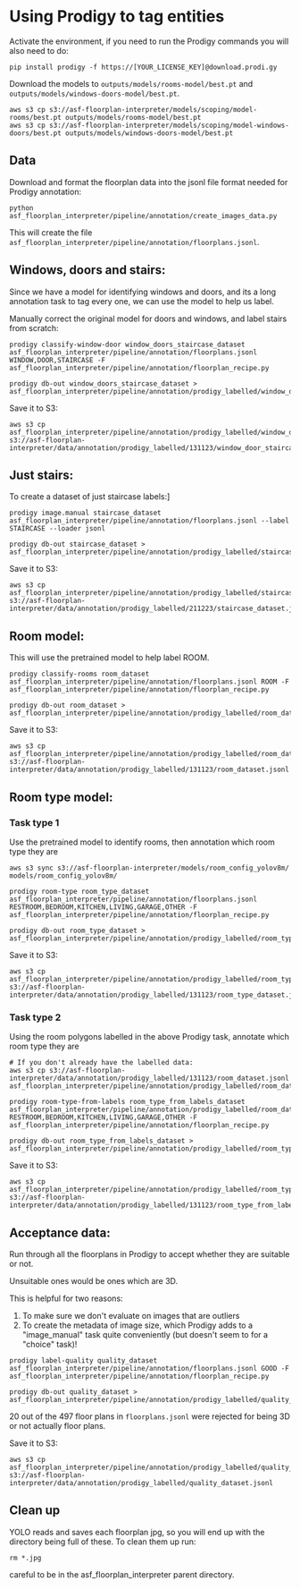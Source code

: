# Using Prodigy to tag entities

Activate the environment, if you need to run the Prodigy commands you will also need to do:

```
pip install prodigy -f https://[YOUR_LICENSE_KEY]@download.prodi.gy
```

Download the models to `outputs/models/rooms-model/best.pt` and `outputs/models/windows-doors-model/best.pt`.

```
aws s3 cp s3://asf-floorplan-interpreter/models/scoping/model-rooms/best.pt outputs/models/rooms-model/best.pt
aws s3 cp s3://asf-floorplan-interpreter/models/scoping/model-windows-doors/best.pt outputs/models/windows-doors-model/best.pt

```

## Data

Download and format the floorplan data into the jsonl file format needed for Prodigy annotation:

```
python asf_floorplan_interpreter/pipeline/annotation/create_images_data.py

```

This will create the file `asf_floorplan_interpreter/pipeline/annotation/floorplans.jsonl`.

## Windows, doors and stairs:

Since we have a model for identifying windows and doors, and its a long annotation task to tag every one, we can use the model to help us label.

Manually correct the original model for doors and windows, and label stairs from scratch:

```
prodigy classify-window-door window_doors_staircase_dataset asf_floorplan_interpreter/pipeline/annotation/floorplans.jsonl WINDOW,DOOR,STAIRCASE -F asf_floorplan_interpreter/pipeline/annotation/floorplan_recipe.py

```

```
prodigy db-out window_doors_staircase_dataset > asf_floorplan_interpreter/pipeline/annotation/prodigy_labelled/window_door_staircase.jsonl
```

Save it to S3:

```
aws s3 cp asf_floorplan_interpreter/pipeline/annotation/prodigy_labelled/window_door_staircase.jsonl s3://asf-floorplan-interpreter/data/annotation/prodigy_labelled/131123/window_door_staircase.jsonl

```

## Just stairs:

To create a dataset of just staircase labels:]

```
prodigy image.manual staircase_dataset asf_floorplan_interpreter/pipeline/annotation/floorplans.jsonl --label STAIRCASE --loader jsonl

```

```
prodigy db-out staircase_dataset > asf_floorplan_interpreter/pipeline/annotation/prodigy_labelled/staircase_dataset.jsonl
```

Save it to S3:

```
aws s3 cp asf_floorplan_interpreter/pipeline/annotation/prodigy_labelled/staircase_dataset.jsonl s3://asf-floorplan-interpreter/data/annotation/prodigy_labelled/211223/staircase_dataset.jsonl

```

## Room model:

This will use the pretrained model to help label ROOM.

```
prodigy classify-rooms room_dataset asf_floorplan_interpreter/pipeline/annotation/floorplans.jsonl ROOM -F asf_floorplan_interpreter/pipeline/annotation/floorplan_recipe.py

```

```
prodigy db-out room_dataset > asf_floorplan_interpreter/pipeline/annotation/prodigy_labelled/room_dataset.jsonl
```

Save it to S3:

```
aws s3 cp asf_floorplan_interpreter/pipeline/annotation/prodigy_labelled/room_dataset.jsonl s3://asf-floorplan-interpreter/data/annotation/prodigy_labelled/131123/room_dataset.jsonl

```

## Room type model:

### Task type 1

Use the pretrained model to identify rooms, then annotation which room type they are

```
aws s3 sync s3://asf-floorplan-interpreter/models/room_config_yolov8m/ models/room_config_yolov8m/

prodigy room-type room_type_dataset asf_floorplan_interpreter/pipeline/annotation/floorplans.jsonl RESTROOM,BEDROOM,KITCHEN,LIVING,GARAGE,OTHER -F asf_floorplan_interpreter/pipeline/annotation/floorplan_recipe.py

```

```
prodigy db-out room_type_dataset > asf_floorplan_interpreter/pipeline/annotation/prodigy_labelled/room_type_dataset.jsonl
```

Save it to S3:

```
aws s3 cp asf_floorplan_interpreter/pipeline/annotation/prodigy_labelled/room_type_dataset.jsonl s3://asf-floorplan-interpreter/data/annotation/prodigy_labelled/131123/room_type_dataset.jsonl

```

### Task type 2

Using the room polygons labelled in the above Prodigy task, annotate which room type they are

```
# If you don't already have the labelled data:
aws s3 cp s3://asf-floorplan-interpreter/data/annotation/prodigy_labelled/131123/room_dataset.jsonl asf_floorplan_interpreter/pipeline/annotation/prodigy_labelled/room_dataset.jsonl

prodigy room-type-from-labels room_type_from_labels_dataset asf_floorplan_interpreter/pipeline/annotation/prodigy_labelled/room_dataset.jsonl RESTROOM,BEDROOM,KITCHEN,LIVING,GARAGE,OTHER -F asf_floorplan_interpreter/pipeline/annotation/floorplan_recipe.py

```

```
prodigy db-out room_type_from_labels_dataset > asf_floorplan_interpreter/pipeline/annotation/prodigy_labelled/room_type_from_labels_dataset.jsonl
```

Save it to S3:

```
aws s3 cp asf_floorplan_interpreter/pipeline/annotation/prodigy_labelled/room_type_from_labels_dataset.jsonl s3://asf-floorplan-interpreter/data/annotation/prodigy_labelled/131123/room_type_from_labels_dataset.jsonl

```

## Acceptance data:

Run through all the floorplans in Prodigy to accept whether they are suitable or not.

Unsuitable ones would be ones which are 3D.

This is helpful for two reasons:

1. To make sure we don't evaluate on images that are outliers
2. To create the metadata of image size, which Prodigy adds to a "image_manual" task quite conveniently (but doesn't seem to for a "choice" task)!

```
prodigy label-quality quality_dataset asf_floorplan_interpreter/pipeline/annotation/floorplans.jsonl GOOD -F asf_floorplan_interpreter/pipeline/annotation/floorplan_recipe.py

```

```
prodigy db-out quality_dataset > asf_floorplan_interpreter/pipeline/annotation/prodigy_labelled/quality_dataset.jsonl
```

20 out of the 497 floor plans in `floorplans.jsonl` were rejected for being 3D or not actually floor plans.

Save it to S3:

```
aws s3 cp asf_floorplan_interpreter/pipeline/annotation/prodigy_labelled/quality_dataset.jsonl s3://asf-floorplan-interpreter/data/annotation/prodigy_labelled/quality_dataset.jsonl

```

## Clean up

YOLO reads and saves each floorplan jpg, so you will end up with the directory being full of these. To clean them up run:

```
rm *.jpg
```

careful to be in the asf_floorplan_interpreter parent directory.
